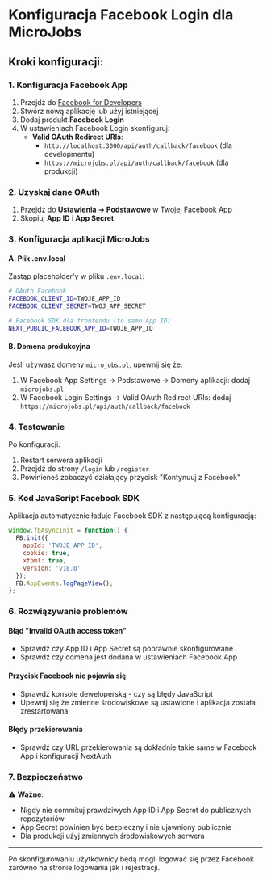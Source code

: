 # Konfiguracja Facebook Login dla MicroJobs

## Kroki konfiguracji:

### 1. Konfiguracja Facebook App
1. Przejdź do [Facebook for Developers](https://developers.facebook.com/)
2. Stwórz nową aplikację lub użyj istniejącej
3. Dodaj produkt **Facebook Login**
4. W ustawieniach Facebook Login skonfiguruj:
   - **Valid OAuth Redirect URIs**:
     - `http://localhost:3000/api/auth/callback/facebook` (dla developmentu)
     - `https://microjobs.pl/api/auth/callback/facebook` (dla produkcji)

### 2. Uzyskaj dane OAuth
1. Przejdź do **Ustawienia → Podstawowe** w Twojej Facebook App
2. Skopiuj **App ID** i **App Secret**

### 3. Konfiguracja aplikacji MicroJobs

#### A. Plik .env.local
Zastąp placeholder'y w pliku `.env.local`:

```bash
# OAuth Facebook
FACEBOOK_CLIENT_ID=TWOJE_APP_ID
FACEBOOK_CLIENT_SECRET=TWOJ_APP_SECRET

# Facebook SDK dla frontendu (to samo App ID)
NEXT_PUBLIC_FACEBOOK_APP_ID=TWOJE_APP_ID
```

#### B. Domena produkcyjna
Jeśli używasz domeny `microjobs.pl`, upewnij się że:
1. W Facebook App Settings → Podstawowe → Domeny aplikacji: dodaj `microjobs.pl`
2. W Facebook Login Settings → Valid OAuth Redirect URIs: dodaj `https://microjobs.pl/api/auth/callback/facebook`

### 4. Testowanie

Po konfiguracji:
1. Restart serwera aplikacji
2. Przejdź do strony `/login` lub `/register`
3. Powinieneś zobaczyć działający przycisk "Kontynuuj z Facebook"

### 5. Kod JavaScript Facebook SDK

Aplikacja automatycznie ładuje Facebook SDK z następującą konfiguracją:

```javascript
window.fbAsyncInit = function() {
  FB.init({
    appId: 'TWOJE_APP_ID',
    cookie: true,
    xfbml: true,
    version: 'v18.0'
  });
  FB.AppEvents.logPageView();
};
```

### 6. Rozwiązywanie problemów

#### Błąd "Invalid OAuth access token"
- Sprawdź czy App ID i App Secret są poprawnie skonfigurowane
- Sprawdź czy domena jest dodana w ustawieniach Facebook App

#### Przycisk Facebook nie pojawia się
- Sprawdź konsole deweloperską - czy są błędy JavaScript
- Upewnij się że zmienne środowiskowe są ustawione i aplikacja została zrestartowana

#### Błędy przekierowania
- Sprawdź czy URL przekierowania są dokładnie takie same w Facebook App i konfiguracji NextAuth

### 7. Bezpieczeństwo

⚠️ **Ważne**: 
- Nigdy nie commituj prawdziwych App ID i App Secret do publicznych repozytoriów
- App Secret powinien być bezpieczny i nie ujawniony publicznie
- Dla produkcji użyj zmiennych środowiskowych serwera

---

Po skonfigurowaniu użytkownicy będą mogli logować się przez Facebook zarówno na stronie logowania jak i rejestracji.
